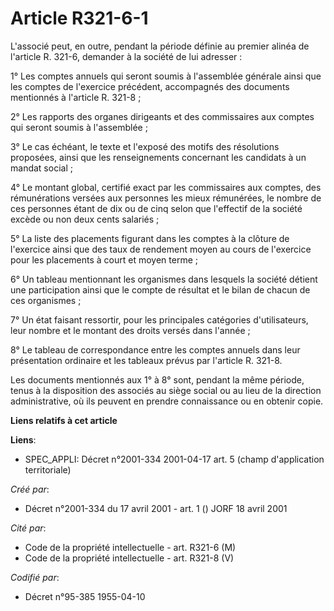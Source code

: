 # Article R321-6-1

L'associé peut, en outre, pendant la période définie au premier alinéa de l'article R. 321-6, demander à la société de lui
adresser :

1° Les comptes annuels qui seront soumis à l'assemblée générale ainsi que les comptes de l'exercice précédent, accompagnés
des documents mentionnés à l'article R. 321-8 ;

2° Les rapports des organes dirigeants et des commissaires aux comptes qui seront soumis à l'assemblée ;

3° Le cas échéant, le texte et l'exposé des motifs des résolutions proposées, ainsi que les renseignements concernant les
candidats à un mandat social ;

4° Le montant global, certifié exact par les commissaires aux comptes, des rémunérations versées aux personnes les mieux
rémunérées, le nombre de ces personnes étant de dix ou de cinq selon que l'effectif de la société excède ou non deux cents
salariés ;

5° La liste des placements figurant dans les comptes à la clôture de l'exercice ainsi que des taux de rendement moyen au
cours de l'exercice pour les placements à court et moyen terme ;

6° Un tableau mentionnant les organismes dans lesquels la société détient une participation ainsi que le compte de résultat
et le bilan de chacun de ces organismes ;

7° Un état faisant ressortir, pour les principales catégories d'utilisateurs, leur nombre et le montant des droits versés
dans l'année ;

8° Le tableau de correspondance entre les comptes annuels dans leur présentation ordinaire et les tableaux prévus par
l'article R. 321-8.

Les documents mentionnés aux 1° à 8° sont, pendant la même période, tenus à la disposition des associés au siège social ou au
lieu de la direction administrative, où ils peuvent en prendre connaissance ou en obtenir copie.

**Liens relatifs à cet article**

**Liens**:

  - SPEC_APPLI: Décret n°2001-334 2001-04-17 art. 5 (champ d'application territoriale)

_Créé par_:

  - Décret n°2001-334 du 17 avril 2001 - art. 1 () JORF 18 avril 2001

_Cité par_:

  - Code de la propriété intellectuelle - art. R321-6 (M)
  - Code de la propriété intellectuelle - art. R321-8 (V)

_Codifié par_:

  - Décret n°95-385 1955-04-10
